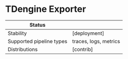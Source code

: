 # TDengine Exporter

| Status                   |                       |
| ------------------------ |-----------------------|
| Stability                | [deployment]               |
| Supported pipeline types | traces, logs, metrics |
| Distributions            | [contrib]             |